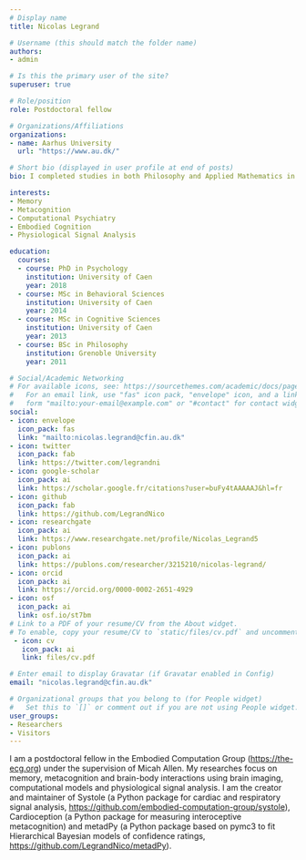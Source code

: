 ```yaml
---
# Display name
title: Nicolas Legrand

# Username (this should match the folder name)
authors:
- admin

# Is this the primary user of the site?
superuser: true

# Role/position
role: Postdoctoral fellow

# Organizations/Affiliations
organizations:
- name: Aarhus University
  url: "https://www.au.dk/"

# Short bio (displayed in user profile at end of posts)
bio: I completed studies in both Philosophy and Applied Mathematics in Grenoble (UPMF). I obtained a Master’s degree in Cognitive science at the University of Lyon 2 where I specialized in Philosophy of Mind, and a second Master's degree in the University of Caen with a specialization in neuropsychology. I completed my PhD on collective memory and memory suppression under the supervision of Francis Eustache and Denis Peschanski (http://nimh.unicaen.fr/fr/accueil/).

interests:
- Memory
- Metacognition
- Computational Psychiatry
- Embodied Cognition
- Physiological Signal Analysis

education:
  courses:
  - course: PhD in Psychology
    institution: University of Caen
    year: 2018
  - course: MSc in Behavioral Sciences
    institution: University of Caen
    year: 2014
  - course: MSc in Cognitive Sciences
    institution: University of Caen
    year: 2013
  - course: BSc in Philosophy
    institution: Grenoble University
    year: 2011

# Social/Academic Networking
# For available icons, see: https://sourcethemes.com/academic/docs/page-builder/#icons
#   For an email link, use "fas" icon pack, "envelope" icon, and a link in the
#   form "mailto:your-email@example.com" or "#contact" for contact widget.
social:
- icon: envelope
  icon_pack: fas
  link: "mailto:nicolas.legrand@cfin.au.dk"
- icon: twitter
  icon_pack: fab
  link: https://twitter.com/legrandni
- icon: google-scholar
  icon_pack: ai
  link: https://scholar.google.fr/citations?user=buFy4tAAAAAJ&hl=fr
- icon: github
  icon_pack: fab
  link: https://github.com/LegrandNico
- icon: researchgate
  icon_pack: ai
  link: https://www.researchgate.net/profile/Nicolas_Legrand5
- icon: publons
  icon_pack: ai
  link: https://publons.com/researcher/3215210/nicolas-legrand/
- icon: orcid
  icon_pack: ai
  link: https://orcid.org/0000-0002-2651-4929
- icon: osf
  icon_pack: ai
  link: osf.io/st7bm
# Link to a PDF of your resume/CV from the About widget.
# To enable, copy your resume/CV to `static/files/cv.pdf` and uncomment the lines below.
 - icon: cv
   icon_pack: ai
   link: files/cv.pdf

# Enter email to display Gravatar (if Gravatar enabled in Config)
email: "nicolas.legrand@cfin.au.dk"

# Organizational groups that you belong to (for People widget)
#   Set this to `[]` or comment out if you are not using People widget.
user_groups:
- Researchers
- Visitors
---
```


I am a postdoctoral fellow in the Embodied Computation Group (https://the-ecg.org) under the supervision of Micah Allen. My researches focus on memory, metacognition and brain-body interactions using brain imaging, computational models and physiological signal analysis. I am the creator and maintainer of Systole (a Python package for cardiac and respiratory signal analysis, https://github.com/embodied-computation-group/systole), Cardioception (a Python package for measuring interoceptive metacognition) and metadPy (a Python package based on pymc3 to fit Hierarchical Bayesian models of confidence ratings, https://github.com/LegrandNico/metadPy).
